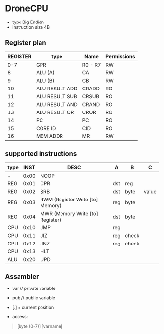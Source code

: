 # DroneCPU

- type Big Endian
- instruction size 4B

## Register plan

REGISTER | type | Name | Permissions
---|---|---|---
0-7 | GPR | R0 - R7 | RW
8 | ALU (A) | CA | RW
9 | ALU (B) | CB | RW
10 | ALU RESULT ADD | CRADD | RO
11 | ALU RESULT SUB | CRSUB | RO
12 | ALU RESULT AND | CRAND | RO
13 | ALU RESULT OR | CROR | RO
14 | PC | PC | RO
15 | CORE ID | CID | RO
16 | MEM ADDR | MR | RW

## supported instructions

type | INST | DESC | A | B | C
---|---|---|---|---|---
 \- | 0x00 | NOOP |
REG | 0x01 | CPR | dst | reg
REG | 0x02 | SRB | dst | byte | value
REG | 0x03 | RWM (Register Write \[to\] Memory)| reg | byte
REG | 0x04 | MWR  (Memory Write \[to\] Register)| dst | byte
CPU | 0x10 | JMP | reg
CPU | 0x11 | JIZ | reg | check
CPU | 0x12 | JNZ | reg | check
CPU | 0x13 | HLT
ALU | 0x20 | UPD

## Assambler

- var // private variable
- pub   // public variable

- \[.\] = current position

- access:
> \[byte (0-7)\]:\[varname\]
